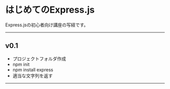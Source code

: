 # はじめてのExpress.js

Express.jsの初心者向け講座の写経です。

---

## v0.1

- プロジェクトフォルダ作成
- npm init
- npm install express
- 適当な文字列を返す

---